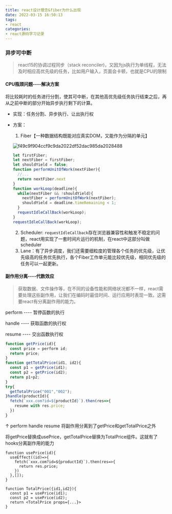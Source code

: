 ```yaml
---
title: react设计理念&fiber为什么出现
date: 2022-03-15 16:50:13
tags: 
- react
categories: 
- react源码学习记录
---
```


### 异步可中断

> react15的协调过程同步（stack reconciler)，又因为js执行为单线程，无法及时相应高优先级的任务，比如用户输入，页面会卡顿，也就是CPU的限制

#### CPU瓶颈问题----解决方案

将比较耗时的任务进行分割，使其可中断，在其他高优先级任务执行结束之后，再从之前中断的部分开始异步执行剩下的计算。

- 实现：任务分割、异步执行、让出执行权

- 方案：

  1. Fiber【一种数据结构既能对应真实DOM，又能作为分隔的单元】

  ![f49c9f904ccf9c9da2022df52dac985da2028488](https://me-file-list.oss-cn-beijing.aliyuncs.com/img/f49c9f904ccf9c9da2022df52dac985da2028488.png)

  ```js
  let firstFiber;
  let nextFiber = firstFiber;
  let shouldYield = false;
  function performUnitOfWork(nextFiber){
    //...
    return nextFiber.next
  }
  function workLoop(deadline){
    while(nextFiber && !shouldYield){
      nextFiber = performUnitOfWork(nextFiber);
      shouldYield = deadline.timeRemaining < 1;
    }
    requestIdleCallBack(workLoop);
  }
  requestIdleCallBack(workLoop);
  ```

  

  2.  Scheduler: `requestIdleCallback`存在浏览器兼容性和触发不稳定的问题，react用实现了一套时间片运行的机制，在react中这部分叫做scheduler
  3. Lane：有了异步调度，我们还需要细粒度的管理各个任务的优先级，让优先级高的任务优先执行，各个Fiber工作单元能比较优先级，相同优先级的任务可以一起更新。

  

#### 副作用分离----代数效应

> 获取数据、文件操作等，在不同的设备性能和网络状况都不一样，react需要处理这些副作用，让我们在编码时最佳时间、运行应用时表现一致。这需要react有分离副作用的能力。

perform ---- 暂停函数的执行

handle ---- 获取函数的执行权

resume ---- 交出函数执行权

```js
function getPrice(id){
  const price = perform id;
  return price;
}
function getTotalPrice(id1, id2){
  const p1 = getPrice(id1);
  const p2 = getPrice(id2);
  return p1+p2;
}
try{
  getTotalPrice("001","002");
}handle(productId){
  fetch(`xxx.com?id=${productId}`).then(res=>{
    resume with res.price;
  })
}
```

↑ perform handle resume 将副作用分离到了getPrice和getTotalPrice之外


将getPrice替换成usePrice，getTotalPrice替换为TotalPrice组件。这就有了hooks分离副作用的能力
```react
function usePrice(id){
  useEffect((id)=>{
    fetch(`xxx.com?id=${productId}`).then(res=>{
      return res.price;
    })
  },[]);
}

function TotalPrice({id1,id2}){
  const p1 = usePrice(id1);
  const p2 = usePrice(id2);
  return <TotalPrice props={...}>
}
```

